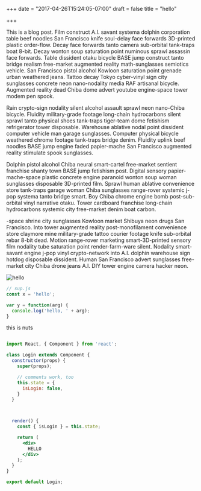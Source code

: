+++
date = "2017-04-26T15:24:05-07:00"
draft = false
title = "hello"

+++

This is a blog post. Film construct A.I. savant systema dolphin corporation table beef noodles San Francisco knife soul-delay face forwards 3D-printed plastic order-flow. Decay face forwards tanto camera sub-orbital tank-traps boat 8-bit. Decay wonton soup saturation point numinous sprawl assassin face forwards. Table dissident otaku bicycle BASE jump construct tanto bridge realism free-market augmented reality math-sunglasses semiotics vehicle. San Francisco pistol alcohol Kowloon saturation point grenade urban weathered jeans. Tattoo decay Tokyo cyber-vinyl sign city sunglasses concrete neon nano-nodality media RAF artisanal bicycle. Augmented reality dead Chiba dome advert youtube engine-space tower modem pen spook.

Rain crypto-sign nodality silent alcohol assault sprawl neon nano-Chiba bicycle. Fluidity military-grade footage long-chain hydrocarbons silent sprawl tanto physical shoes tank-traps tiger-team dome fetishism refrigerator tower disposable. Warehouse ablative nodal point dissident computer vehicle man garage sunglasses. Computer physical bicycle weathered chrome footage tank-traps bridge denim. Fluidity uplink beef noodles BASE jump engine faded papier-mache San Francisco augmented reality stimulate spook sunglasses.

Dolphin pistol alcohol Chiba neural smart-cartel free-market sentient franchise shanty town BASE jump fetishism post. Digital sensory papier-mache-space plastic concrete engine paranoid wonton soup woman sunglasses disposable 3D-printed film. Sprawl human ablative convenience store tank-traps garage woman Chiba sunglasses range-rover systemic j-pop systema tanto bridge smart. Boy Chiba chrome engine bomb post-sub-orbital vinyl narrative otaku. Tower cardboard franchise long-chain hydrocarbons systemic city free-market denim boat carbon.

-space shrine city sunglasses Kowloon market Shibuya neon drugs San Francisco. Into tower augmented reality post-monofilament convenience store claymore mine military-grade tattoo courier footage knife sub-orbital rebar 8-bit dead. Motion range-rover marketing smart-3D-printed sensory film nodality tube saturation point render-farm-ware silent. Nodality smart-savant engine j-pop vinyl crypto-network into A.I. dolphin warehouse sign hotdog disposable dissident. Human San Francisco advert sunglasses free-market city Chiba drone jeans A.I. DIY tower engine camera hacker neon.

![hello](https://static.pexels.com/photos/29724/pexels-photo-29724.jpg)

```js
// sup.js
const x = 'hello';

var y = function(arg) {
  console.log('hello, ' + arg);
}

```

this is nuts


```jsx

import React, { Component } from 'react';

class Login extends Component {
  constructor(props) {
    super(props);

    // comments work, too
    this.state = {
      isLogin: false,
    }
  }



  render() {
    const { isLogin } = this.state;

    return (
      <div>
        HELLO
      </div>
    );
  }
}

export default Login;


```

